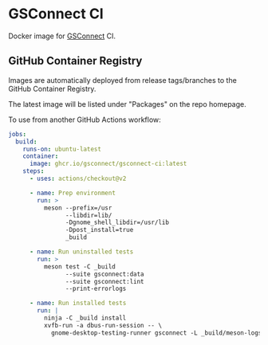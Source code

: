 # GSConnect CI

Docker image for [GSConnect][gsconnect] CI.

[gsconnect]: https://github.com/andyholmes/gnome-shell-extension-gsconnect

## GitHub Container Registry

Images are automatically deployed from release tags/branches
to the GitHub Container Registry.

The latest image will be listed under "Packages" on the repo homepage.

To use from another GitHub Actions workflow:

```yaml
jobs:
  build:
    runs-on: ubuntu-latest
    container:
      image: ghcr.io/gsconnect/gsconnect-ci:latest
    steps:
      - uses: actions/checkout@v2

      - name: Prep environment
        run: >
          meson --prefix=/usr
                --libdir=lib/
                -Dgnome_shell_libdir=/usr/lib
                -Dpost_install=true
                _build

      - name: Run uninstalled tests
        run: >
          meson test -C _build
                --suite gsconnect:data
                --suite gsconnect:lint
                --print-errorlogs

      - name: Run installed tests
        run: |
          ninja -C _build install
          xvfb-run -a dbus-run-session -- \
            gnome-desktop-testing-runner gsconnect -L _build/meson-logs
```

